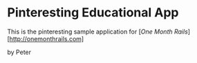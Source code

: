 # Pinteresting Educational App

This is the pinteresting sample application for 
[*One Month Rails*][http://onemonthrails.com]

by Peter